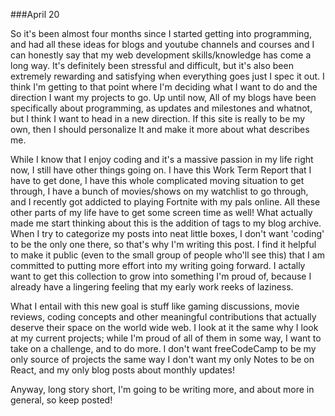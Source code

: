 ###April 20

So it's been almost four months since I started getting into programming, and had all these ideas for blogs and youtube channels and courses and I can honestly say that my web development skills/knowledge has come a long way. It's definitely been stressful and difficult, but it's also been extremely rewarding and satisfying when everything goes just I spec it out. I think I'm getting to that point where I'm deciding what I want to do and the direction I want my projects to go. Up until now, All of my blogs have been specifically about programming, as updates and milestones and whatnot, but I think I want to head in a new direction. If this site is really to be my own, then I should personalize It and make it more about what describes me.

While I know that I enjoy coding and it's a massive passion in my life right now, I still have other things going on. I have this Work Term Report that I have to get done, I have this whole complicated moving situation to get through, I have a bunch of movies/shows on my watchlist to go through, and I recently got addicted to playing Fortnite with my pals online. All these other parts of my life have to get some screen time as well! What actually made me start thinking about this is the addition of tags to my blog archive. When I try to categorize my posts into neat little boxes, I don't want 'coding' to be the only one there, so that's why I'm writing this post. I find it helpful to make it public (even to the small group of people who'll see this) that I am committed to putting more effort into my writing going forward. I actally want to get this collection to grow into something I'm proud of, because I already have a lingering feeling that my early work reeks of laziness.

What I entail with this new goal is stuff like gaming discussions, movie reviews, coding concepts and other meaningful contributions that actually deserve their space on the world wide web. I look at it the same why I look at my current projects; while I'm proud of all of them in some way, I want to take on a challenge, and to do more. I don't want freeCodeCamp to be my only source of projects the same way I don't want my only Notes to be on React, and my only blog posts about monthly updates! 

Anyway, long story short, I'm going to be writing more, and about more in general, so keep posted!

